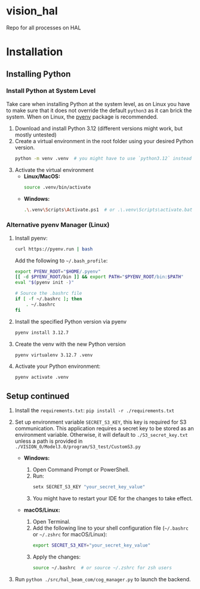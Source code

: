 # vision_hal
Repo for all processes on HAL

# Installation
## Installing Python
### Install Python at System Level
Take care when installing Python at the system level, as on Linux you have to make sure that it does not override the default `python3` as it can brick the system.
When on Linux, the [pyenv](#alternative-pyenv-manager-linux) package is recommended.
1. Download and install Python 3.12 (different versions might work, but mostly untested)
2. Create a virtual environment in the root folder using your desired Python version.
   ```bash
   python -m venv .venv  # you might have to use `python3.12` instead of `python`
   ```
3. Activate the virtual environment  
   - **Linux/MacOS:**  
     ```bash
     source .venv/bin/activate
     ```
   - **Windows:**  
     ```bash
     .\.venv\Scripts\Activate.ps1  # or .\.venv\Scripts\activate.bat
     ```
### Alternative pyenv Manager (Linux)
1. Install pyenv: 
   ```bash
   curl https://pyenv.run | bash
   ```
   Add the following to `~/.bash_profile`:
    ```bash
    export PYENV_ROOT="$HOME/.pyenv"
    [[ -d $PYENV_ROOT/bin ]] && export PATH="$PYENV_ROOT/bin:$PATH"
    eval "$(pyenv init -)"
    
    # Source the .bashrc file
    if [ -f ~/.bashrc ]; then
        . ~/.bashrc
    fi
   ```
2. Install the specified Python version via pyenv
    ```bash
    pyenv install 3.12.7
    ```
3. Create the venv with the new Python version
    ```bash
    pyenv virtualenv 3.12.7 .venv
    ```
4. Activate your Python environment:
    ```bash
    pyenv activate .venv
    ```

## Setup continued
1. Install the `requirements.txt`: `pip install -r ./requirements.txt`
2. Set up environment variable `SECRET_S3_KEY`, this key is required for S3 communication.
   This application requires a secret key to be stored as an environment variable. Otherwise, it will default to `./S3_secret_key.txt` unless a path is provided in `./VISION_0/Model3.0/program/S3_test/CustomS3.py` 

   - **Windows:**
     1. Open Command Prompt or PowerShell.
     2. Run:
        ```cmd
        setx SECRET_S3_KEY "your_secret_key_value"
        ```
     3. You might have to restart your IDE for the changes to take effect.
   
   - **macOS/Linux:**
     1. Open Terminal.
     2. Add the following line to your shell configuration file (`~/.bashrc` or `~/.zshrc` for macOS/Linux):
        ```bash
        export SECRET_S3_KEY="your_secret_key_value"
        ```
     3. Apply the changes:
        ```bash
        source ~/.bashrc  # or source ~/.zshrc for zsh users
        ```
3. Run `python ./src/hal_beam_com/cog_manager.py` to launch the backend.